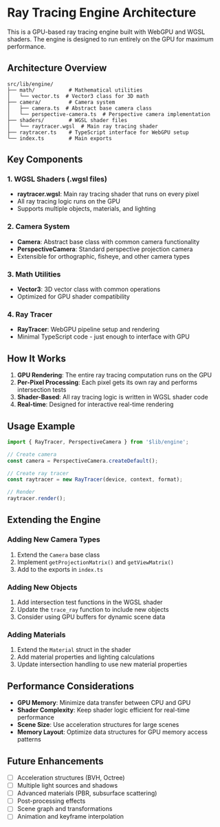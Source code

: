 # Ray Tracing Engine Architecture

This is a GPU-based ray tracing engine built with WebGPU and WGSL shaders. The engine is designed to run entirely on the GPU for maximum performance.

## Architecture Overview

```
src/lib/engine/
├── math/           # Mathematical utilities
│   └── vector.ts  # Vector3 class for 3D math
├── camera/         # Camera system
│   ├── camera.ts  # Abstract base camera class
│   └── perspective-camera.ts  # Perspective camera implementation
├── shaders/        # WGSL shader files
│   └── raytracer.wgsl  # Main ray tracing shader
├── raytracer.ts    # TypeScript interface for WebGPU setup
└── index.ts        # Main exports
```

## Key Components

### 1. WGSL Shaders (.wgsl files)
- **raytracer.wgsl**: Main ray tracing shader that runs on every pixel
- All ray tracing logic runs on the GPU
- Supports multiple objects, materials, and lighting

### 2. Camera System
- **Camera**: Abstract base class with common camera functionality
- **PerspectiveCamera**: Standard perspective projection camera
- Extensible for orthographic, fisheye, and other camera types

### 3. Math Utilities
- **Vector3**: 3D vector class with common operations
- Optimized for GPU shader compatibility

### 4. Ray Tracer
- **RayTracer**: WebGPU pipeline setup and rendering
- Minimal TypeScript code - just enough to interface with GPU

## How It Works

1. **GPU Rendering**: The entire ray tracing computation runs on the GPU
2. **Per-Pixel Processing**: Each pixel gets its own ray and performs intersection tests
3. **Shader-Based**: All ray tracing logic is written in WGSL shader code
4. **Real-time**: Designed for interactive real-time rendering

## Usage Example

```typescript
import { RayTracer, PerspectiveCamera } from '$lib/engine';

// Create camera
const camera = PerspectiveCamera.createDefault();

// Create ray tracer
const raytracer = new RayTracer(device, context, format);

// Render
raytracer.render();
```

## Extending the Engine

### Adding New Camera Types
1. Extend the `Camera` base class
2. Implement `getProjectionMatrix()` and `getViewMatrix()`
3. Add to the exports in `index.ts`

### Adding New Objects
1. Add intersection test functions in the WGSL shader
2. Update the `trace_ray` function to include new objects
3. Consider using GPU buffers for dynamic scene data

### Adding Materials
1. Extend the `Material` struct in the shader
2. Add material properties and lighting calculations
3. Update intersection handling to use new material properties

## Performance Considerations

- **GPU Memory**: Minimize data transfer between CPU and GPU
- **Shader Complexity**: Keep shader logic efficient for real-time performance
- **Scene Size**: Use acceleration structures for large scenes
- **Memory Layout**: Optimize data structures for GPU memory access patterns

## Future Enhancements

- [ ] Acceleration structures (BVH, Octree)
- [ ] Multiple light sources and shadows
- [ ] Advanced materials (PBR, subsurface scattering)
- [ ] Post-processing effects
- [ ] Scene graph and transformations
- [ ] Animation and keyframe interpolation

